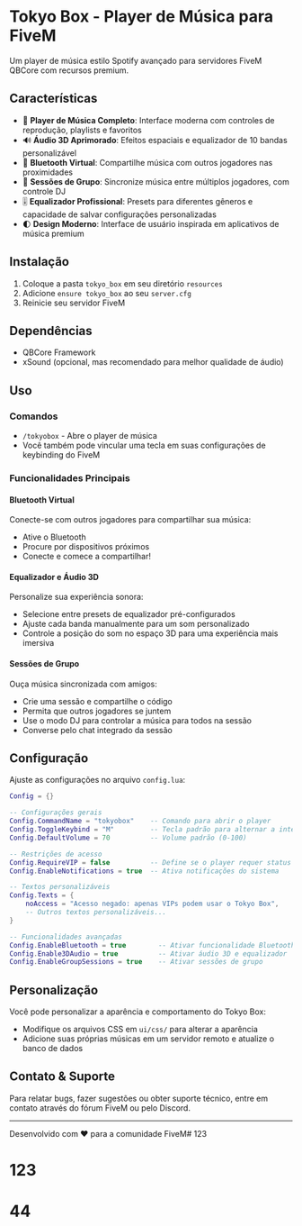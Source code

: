 # Tokyo Box - Player de Música para FiveM

Um player de música estilo Spotify avançado para servidores FiveM QBCore com recursos premium.

## Características

- 🎵 **Player de Música Completo**: Interface moderna com controles de reprodução, playlists e favoritos
- 🔊 **Áudio 3D Aprimorado**: Efeitos espaciais e equalizador de 10 bandas personalizável
- 📱 **Bluetooth Virtual**: Compartilhe música com outros jogadores nas proximidades
- 👥 **Sessões de Grupo**: Sincronize música entre múltiplos jogadores, com controle DJ
- 🎚️ **Equalizador Profissional**: Presets para diferentes gêneros e capacidade de salvar configurações personalizadas
- 🌓 **Design Moderno**: Interface de usuário inspirada em aplicativos de música premium

## Instalação

1. Coloque a pasta `tokyo_box` em seu diretório `resources`
2. Adicione `ensure tokyo_box` ao seu `server.cfg`
3. Reinicie seu servidor FiveM

## Dependências

- QBCore Framework
- xSound (opcional, mas recomendado para melhor qualidade de áudio)

## Uso

### Comandos

- `/tokyobox` - Abre o player de música
- Você também pode vincular uma tecla em suas configurações de keybinding do FiveM

### Funcionalidades Principais

#### Bluetooth Virtual

Conecte-se com outros jogadores para compartilhar sua música:
- Ative o Bluetooth
- Procure por dispositivos próximos
- Conecte e comece a compartilhar!

#### Equalizador e Áudio 3D

Personalize sua experiência sonora:
- Selecione entre presets de equalizador pré-configurados
- Ajuste cada banda manualmente para um som personalizado
- Controle a posição do som no espaço 3D para uma experiência mais imersiva

#### Sessões de Grupo

Ouça música sincronizada com amigos:
- Crie uma sessão e compartilhe o código
- Permita que outros jogadores se juntem
- Use o modo DJ para controlar a música para todos na sessão
- Converse pelo chat integrado da sessão

## Configuração

Ajuste as configurações no arquivo `config.lua`:

```lua
Config = {}

-- Configurações gerais
Config.CommandName = "tokyobox"    -- Comando para abrir o player
Config.ToggleKeybind = "M"         -- Tecla padrão para alternar a interface
Config.DefaultVolume = 70          -- Volume padrão (0-100)

-- Restrições de acesso
Config.RequireVIP = false          -- Define se o player requer status VIP
Config.EnableNotifications = true  -- Ativa notificações do sistema

-- Textos personalizáveis
Config.Texts = {
    noAccess = "Acesso negado: apenas VIPs podem usar o Tokyo Box",
    -- Outros textos personalizáveis...
}

-- Funcionalidades avançadas
Config.EnableBluetooth = true        -- Ativar funcionalidade Bluetooth
Config.Enable3DAudio = true          -- Ativar áudio 3D e equalizador
Config.EnableGroupSessions = true    -- Ativar sessões de grupo
```

## Personalização

Você pode personalizar a aparência e comportamento do Tokyo Box:

- Modifique os arquivos CSS em `ui/css/` para alterar a aparência
- Adicione suas próprias músicas em um servidor remoto e atualize o banco de dados

## Contato & Suporte

Para relatar bugs, fazer sugestões ou obter suporte técnico, entre em contato através do fórum FiveM ou pelo Discord.

---

Desenvolvido com ❤️ para a comunidade FiveM# 123
# 123
# 44
